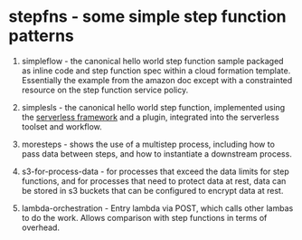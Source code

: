 # stepfns - some simple step function patterns

1. simpleflow - the canonical hello world step function sample packaged
as inline code and step function spec within a cloud formation template. 
Essentially the example from the amazon doc except with a constrainted 
resource on the step function service policy.

2. simplesls - the canonical hello world step function, implemented using
the [serverless framework](https://serverless.com/) and a plugin, integrated
into the serverless toolset and workflow.

3. moresteps - shows the use of a multistep process, including how
to pass data between steps, and how to instantiate a downstream process.

4. s3-for-process-data - for processes that exceed the data limits for step functions,
and for processes that need to protect data at rest, data can be stored in s3 buckets
that can be configured to encrypt data at rest.

5. lambda-orchestration - Entry lambda via POST, which calls other lambas to do the work. Allows comparison with step functions in terms of overhead.
